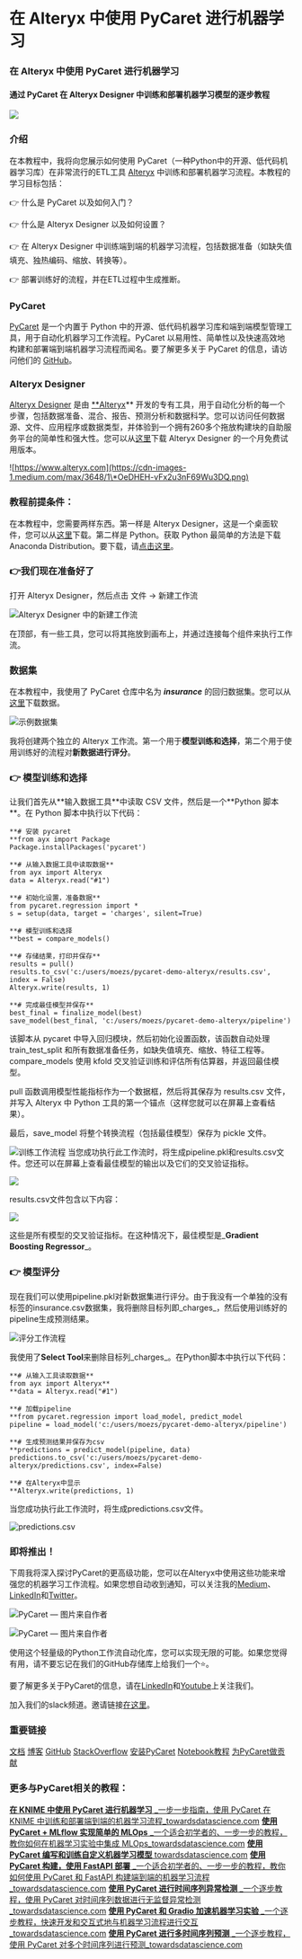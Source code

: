 # 在 Alteryx 中使用 PyCaret 进行机器学习

### 在 Alteryx 中使用 PyCaret 进行机器学习

#### 通过 PyCaret 在 Alteryx Designer 中训练和部署机器学习模型的逐步教程

![](https://cdn-images-1.medium.com/max/2000/1\*T6OjmWCOMcsm8wi0xQcjeQ.jpeg)

### 介绍

在本教程中，我将向您展示如何使用 PyCaret（一种Python中的开源、低代码机器学习库）在非常流行的ETL工具 [Alteryx](https://www.alteryx.com) 中训练和部署机器学习流程。本教程的学习目标包括：

👉 什么是 PyCaret 以及如何入门？

👉 什么是 Alteryx Designer 以及如何设置？

👉 在 Alteryx Designer 中训练端到端的机器学习流程，包括数据准备（如缺失值填充、独热编码、缩放、转换等）。

👉 部署训练好的流程，并在ETL过程中生成推断。

### PyCaret

[PyCaret](https://www.pycaret.org/) 是一个内置于 Python 中的开源、低代码机器学习库和端到端模型管理工具，用于自动化机器学习工作流程。PyCaret 以易用性、简单性以及快速高效地构建和部署端到端机器学习流程而闻名。要了解更多关于 PyCaret 的信息，请访问他们的 [GitHub](https://www.github.com/pycaret/pycaret)。

### Alteryx Designer

[Alteryx Designer](https://www.alteryx.com/products/alteryx-platform/alteryx-designer) 是由 [\*\*Alteryx](https://www.alteryx.com)\*\* 开发的专有工具，用于自动化分析的每一个步骤，包括数据准备、混合、报告、预测分析和数据科学。您可以访问任何数据源、文件、应用程序或数据类型，并体验到一个拥有260多个拖放构建块的自助服务平台的简单性和强大性。您可以从[这里](https://www.alteryx.com/designer-trial/alteryx-free-trial)下载 Alteryx Designer 的一个月免费试用版本。

![https://www.alteryx.com](https://cdn-images-1.medium.com/max/3648/1\*OeDHEH-vFx2u3nF69Wu3DQ.png)

### 教程前提条件：

在本教程中，您需要两样东西。第一样是 Alteryx Designer，这是一个桌面软件，您可以从[这里](https://www.alteryx.com/designer-trial/alteryx-free-trial)下载。第二样是 Python。获取 Python 最简单的方法是下载 Anaconda Distribution。要下载，请[点击这里](https://www.anaconda.com/distribution/)。

### 👉我们现在准备好了

打开 Alteryx Designer，然后点击 文件 → 新建工作流

![Alteryx Designer 中的新建工作流](https://cdn-images-1.medium.com/max/3818/1\*O7on438FoX76Ou9vjFDGpw.png)

在顶部，有一些工具，您可以将其拖放到画布上，并通过连接每个组件来执行工作流。

### 数据集

在本教程中，我使用了 PyCaret 仓库中名为 _**insurance**_ 的回归数据集。您可以从[这里](https://github.com/pycaret/pycaret/blob/master/datasets/insurance.csv)下载数据。

![示例数据集](https://cdn-images-1.medium.com/max/2000/0\*\_5ZOcQ4IBD55ADn6.png)

我将创建两个独立的 Alteryx 工作流。第一个用于**模型训练和选择**，第二个用于使用训练好的流程对**新数据进行评分**。

### 👉 模型训练和选择

让我们首先从\*\*输入数据工具\*\*中读取 CSV 文件，然后是一个\*\*Python 脚本\*\*。在 Python 脚本中执行以下代码：

```
**# 安装 pycaret
**from ayx import Package
Package.installPackages('pycaret')

**# 从输入数据工具中读取数据**
from ayx import Alteryx
data = Alteryx.read("#1")

**# 初始化设置，准备数据**
from pycaret.regression import *
s = setup(data, target = 'charges', silent=True)

**# 模型训练和选择
**best = compare_models()

**# 存储结果，打印并保存**
results = pull()
results.to_csv('c:/users/moezs/pycaret-demo-alteryx/results.csv', index = False)
Alteryx.write(results, 1)

**# 完成最佳模型并保存**
best_final = finalize_model(best)
save_model(best_final, 'c:/users/moezs/pycaret-demo-alteryx/pipeline')
```

该脚本从 pycaret 中导入回归模块，然后初始化设置函数，该函数自动处理 train_test_split 和所有数据准备任务，如缺失值填充、缩放、特征工程等。compare_models 使用 kfold 交叉验证训练和评估所有估算器，并返回最佳模型。

pull 函数调用模型性能指标作为一个数据框，然后将其保存为 results.csv 文件，并写入 Alteryx 中 Python 工具的第一个锚点（这样您就可以在屏幕上查看结果）。

最后，save_model 将整个转换流程（包括最佳模型）保存为 pickle 文件。

![训练工作流程](https://cdn-images-1.medium.com/max/3836/1\*2qny4Iy7SNePSpT7fZWSuw.png)
当您成功执行此工作流时，将生成pipeline.pkl和results.csv文件。您还可以在屏幕上查看最佳模型的输出以及它们的交叉验证指标。

![](https://cdn-images-1.medium.com/max/2000/1\*Vc6Pr88a6cxVfxxUGSp9yg.png)

results.csv文件包含以下内容：

![](https://cdn-images-1.medium.com/max/2000/0\*u9dRI79LDdDOrvw5.png)

这些是所有模型的交叉验证指标。在这种情况下，最佳模型是_**Gradient Boosting Regressor**_。

### 👉 模型评分

现在我们可以使用pipeline.pkl对新数据集进行评分。由于我没有一个单独的没有标签的insurance.csv数据集，我将删除目标列即_charges_，然后使用训练好的pipeline生成预测结果。

![评分工作流程](https://cdn-images-1.medium.com/max/3830/1\*ZVEhi6EdcXg\_dKINWisR0g.png)

我使用了**Select Tool**来删除目标列_charges_。在Python脚本中执行以下代码：

```
**# 从输入工具读取数据**
from ayx import Alteryx**
**data = Alteryx.read("#1")

**# 加载pipeline
**from pycaret.regression import load_model, predict_model
pipeline = load_model('c:/users/moezs/pycaret-demo-alteryx/pipeline')

**# 生成预测结果并保存为csv
**predictions = predict_model(pipeline, data)
predictions.to_csv('c:/users/moezs/pycaret-demo-alteryx/predictions.csv', index=False)

**# 在Alteryx中显示
**Alteryx.write(predictions, 1)
```

当您成功执行此工作流时，将生成predictions.csv文件。

![predictions.csv](https://cdn-images-1.medium.com/max/2000/0\*v6pthOCcVwNMww9S.png)

### 即将推出！

下周我将深入探讨PyCaret的更高级功能，您可以在Alteryx中使用这些功能来增强您的机器学习工作流程。如果您想自动收到通知，可以关注我的[Medium](https://medium.com/@moez-62905)、[LinkedIn](https://www.linkedin.com/in/profile-moez/)和[Twitter](https://twitter.com/moezpycaretorg1)。

![PyCaret — 图片来自作者](https://cdn-images-1.medium.com/max/2412/0\*PLdJpNCTXdttEn8W.png)

![PyCaret — 图片来自作者](https://cdn-images-1.medium.com/max/2402/0\*IvqhUYDstXqz55eF.png)

使用这个轻量级的Python工作流自动化库，您可以实现无限的可能。如果您觉得有用，请不要忘记在我们的GitHub存储库上给我们一个⭐️。

要了解更多关于PyCaret的信息，请在[LinkedIn](https://www.linkedin.com/company/pycaret/)和[Youtube](https://www.youtube.com/channel/UCxA1YTYJ9BEeo50lxyI\_B3g)上关注我们。

加入我们的slack频道。邀请链接[在这里](https://join.slack.com/t/pycaret/shared\_invite/zt-p7aaexnl-EqdTfZ9U\~mF0CwNcltffHg)。

### 重要链接

[文档](https://pycaret.readthedocs.io/en/latest/installation.html) [博客](https://medium.com/@moez\_62905) [GitHub](http://www.github.com/pycaret/pycaret) [StackOverflow](https://stackoverflow.com/questions/tagged/pycaret) [安装PyCaret](https://pycaret.readthedocs.io/en/latest/installation.html) [Notebook教程](https://pycaret.readthedocs.io/en/latest/tutorials.html) [为PyCaret做贡献](https://pycaret.readthedocs.io/en/latest/contribute.html)

### 更多与PyCaret相关的教程：
[**在 KNIME 中使用 PyCaret 进行机器学习** _一步一步指南，使用 PyCaret 在 KNIME 中训练和部署端到端的机器学习流程_towardsdatascience.com](https://towardsdatascience.com/machine-learning-in-knime-with-pycaret-420346e133e2) [**使用 PyCaret + MLflow 实现简单的 MLOps** _一个适合初学者的、一步一步的教程，教你如何在机器学习实验中集成 MLOps_towardsdatascience.com](https://towardsdatascience.com/easy-mlops-with-pycaret-mlflow-7fbcbf1e38c6) [**使用 PyCaret 编写和训练自定义机器学习模型** towardsdatascience.com](https://towardsdatascience.com/write-and-train-your-own-custom-machine-learning-models-using-pycaret-8fa76237374e) [**使用 PyCaret 构建，使用 FastAPI 部署** _一个适合初学者的、一步一步的教程，教你如何使用 PyCaret 和 FastAPI 构建端到端的机器学习流程_towardsdatascience.com](https://towardsdatascience.com/build-with-pycaret-deploy-with-fastapi-333c710dc786) [**使用 PyCaret 进行时间序列异常检测** _一个逐步教程，使用 PyCaret 对时间序列数据进行无监督异常检测_towardsdatascience.com](https://towardsdatascience.com/time-series-anomaly-detection-with-pycaret-706a6e2b2427) [**使用 PyCaret 和 Gradio 加速机器学习实验** _一个逐步教程，快速开发和交互式地与机器学习流程进行交互_towardsdatascience.com](https://towardsdatascience.com/supercharge-your-machine-learning-experiments-with-pycaret-and-gradio-5932c61f80d9) [**使用 PyCaret 进行多时间序列预测** _一个逐步教程，使用 PyCaret 对多个时间序列进行预测_towardsdatascience.com](https://towardsdatascience.com/multiple-time-series-forecasting-with-pycaret-bc0a779a22fe)